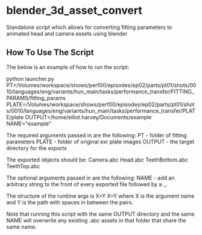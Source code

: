 # blender_3d_asset_convert
Standalone script which allows for converting fitting parameters to animated head and camera assets using blender

## How To Use The Script
The below is an example of how to run the script:

python launcher.py PT=/Volumes/workspace/shows/perf00/episodes/ep02/parts/pt01/shots/0010/languages/eng/variants/hun_main/tasks/performance_transfer/FITTING_PARAMS/fitting_params PLATE=/Volumes/workspace/shows/perf00/episodes/ep02/parts/pt01/shots/0010/languages/eng/variants/hun_main/tasks/performance_transfer/PLATE/plate OUTPUT=/home/elliot.harvey/Documents/example NAME="example"

The required arguments passed in are the following:
PT - folder of fitting parameters
PLATE - folder of original exr plate images
OUTPUT - the target directory for the exports

The exported objects should be:
Camera.abc
Head.abc
TeethBottom.abc
TeethTop.abc

The optional arguments passed in are the following:
NAME - add an arbitrary string to the front of every exported file followed by a _.

The structure of the runtime args is X=Y X=Y where X is the argument name and Y is the path with spaces in between the pairs.

Note that running this script with the same OUTPUT directory and the same NAME will overwrite any existing .abc assets in that folder that share the same name.
